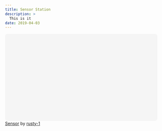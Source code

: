 ```yaml
---
title: Sensor Station
description: >
  This is it
date: 2019-04-03
---
```

<div class="canva-embed" data-height-ratio="0.5625" data-design-id="DAC1xb4E1II" style="padding:56.25% 5px 5px 5px;background:rgba(0,0,0,0.03);border-radius:8px;"></div><script async src="https://sdk.canva.com/v1/embed.js"></script><a href="https://www.canva.com/design/DAC1xb4E1II/view?utm_content=DAC1xb4E1II&utm_campaign=designshare&utm_medium=embeds&utm_source=link" target="_blank">Sensor</a> by <a href="https://www.canva.com/rusty-1?utm_campaign=designshare&utm_medium=embeds&utm_source=link" target="_blank">rusty-1</a>
